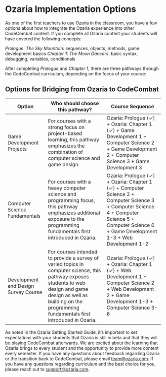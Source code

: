 # Ozaria Implementation Options

As one of the first teachers to use Ozaria in the classroom, you have a few options about how to integrate the Ozaria experience into other CodeCombat content. If you complete all Ozaria content your students will have covered the following concepts:

*Prologue: The Sky Mountain*: sequences, objects, methods, game development basics
*Chapter 1: The Moon Dancers*: basic syntax, debugging, variables, conditionals

After completing *Prologue* and *Chapter 1*, there are three pathways through the CodeCombat curriculum, depending on the focus of your course:

## Options for Bridging from Ozaria to CodeCombat

| Option | Who should choose this pathway? | Course Sequence |
|--------|---------------------------------|-----------------|
|Game Development Projects| For courses with a strong focus on project-based learning, this pathway emphasizes the combination of computer science and game design. | Ozaria: Prologue (✓) +  Ozaria: Chapter 1 (✓)  + Game Development 1 + Computer Science 2 + Game Development 2 + Computer Science 3 + Game Development 3 |
|Computer Science Fundamentals| For courses with a heavy computer science and programming focus, this pathway emphasizes additional exposure to the programming fundamentals first introduced in Ozaria. | Ozaria: Prologue (✓) + Ozaria: Chapter 1 (✓) + Computer Science 2 + Computer Science 3 + Computer Science 4 + Computer Science 5 + Computer Science 6 + Game Development 1-3 + Web Development 1-2 |
|Development and Design Survey Course| For courses intended to provide a survey of varied topics in computer science, this pathway exposes students to web design and game design as well as building on the programming fundamentals first introduced in Ozaria. | Ozaria: Prologue (✓) + Ozaria: Chapter 1 (✓) + Web Development 1 + Computer Science 2 + Web Development 2 + Game Development 1-3 + Computer Science 3-6|

As noted in the Ozaria Getting Started Guide, it’s important to set expectations with your students that Ozaria is still in beta and that they will be playing CodeCombat afterwards. We are excited about the learning that Ozaria brings to every student and the opportunity to provide more content every semester. If you have any questions about feedback regarding Ozaria or the transition back to CodeCombat, please email team@ozaria.com. If you have any questions regarding curriculum and the best choice for you, please reach out to support@ozaria.com.

